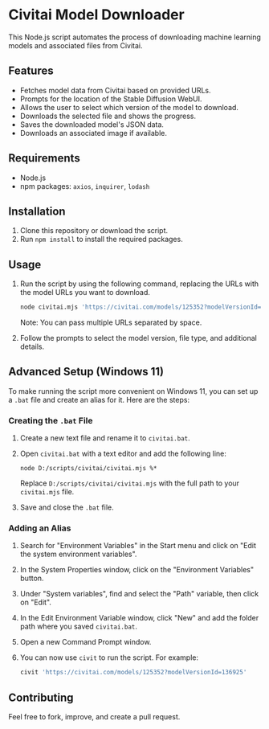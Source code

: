 # Civitai Model Downloader

This Node.js script automates the process of downloading machine learning models and associated files from Civitai.

## Features

- Fetches model data from Civitai based on provided URLs.
- Prompts for the location of the Stable Diffusion WebUI.
- Allows the user to select which version of the model to download.
- Downloads the selected file and shows the progress.
- Saves the downloaded model's JSON data.
- Downloads an associated image if available.

## Requirements

- Node.js
- npm packages: `axios`, `inquirer`, `lodash`

## Installation

1. Clone this repository or download the script.
2. Run `npm install` to install the required packages.

## Usage

1. Run the script by using the following command, replacing the URLs with the model URLs you want to download.

    ```bash
    node civitai.mjs 'https://civitai.com/models/125352?modelVersionId=136925' 'https://civitai.com/models/125353?modelVersionId=136926'
    ```

   Note: You can pass multiple URLs separated by space.

2. Follow the prompts to select the model version, file type, and additional details.

## Advanced Setup (Windows 11)

To make running the script more convenient on Windows 11, you can set up a `.bat` file and create an alias for it. Here are the steps:

### Creating the `.bat` File

1. Create a new text file and rename it to `civitai.bat`.
2. Open `civitai.bat` with a text editor and add the following line:

    ```batch
    node D:/scripts/civitai/civitai.mjs %*
    ```

   Replace `D:/scripts/civitai/civitai.mjs` with the full path to your `civitai.mjs` file.

3. Save and close the `.bat` file.

### Adding an Alias

1. Search for "Environment Variables" in the Start menu and click on "Edit the system environment variables".
2. In the System Properties window, click on the "Environment Variables" button.
3. Under "System variables", find and select the "Path" variable, then click on "Edit".
4. In the Edit Environment Variable window, click "New" and add the folder path where you saved `civitai.bat`.
5. Open a new Command Prompt window.
6. You can now use `civit` to run the script. For example:

    ```bash
    civit 'https://civitai.com/models/125352?modelVersionId=136925'
    ```

## Contributing

Feel free to fork, improve, and create a pull request.